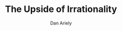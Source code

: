 --- 
title: The Upside of Irrationality
layout: default 
author: Dan Ariely
categories: book 
link: http://www.amazon.com/The-Upside-Irrationality-Unexpected-Benefits/dp/0061995045/ref=sr_1_1?ie=UTF8&qid=1378924929&sr=8-1&keywords=upside+of+irrationality
image: http://ecx.images-amazon.com/images/I/5150YFE4YHL._SL160_PIsitb-sticker-arrow-dp,TopRight,12,-18_SH30_OU01_AA160_.jpg
---